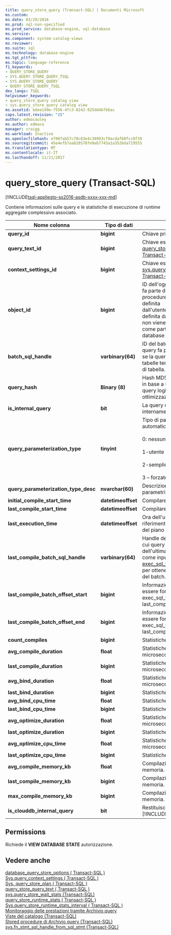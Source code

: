 ```yaml
---
title: query_store_query (Transact-SQL) | Documenti Microsoft
ms.custom: 
ms.date: 03/29/2016
ms.prod: sql-non-specified
ms.prod_service: database-engine, sql-database
ms.service: 
ms.component: system-catalog-views
ms.reviewer: 
ms.suite: sql
ms.technology: database-engine
ms.tgt_pltfrm: 
ms.topic: language-reference
f1_keywords:
- QUERY_STORE_QUERY
- SYS.QUERY_STORE_QUERY_TSQL
- SYS.QUERY_STORE_QUERY
- QUERY_STORE_QUERY_TSQL
dev_langs: TSQL
helpviewer_keywords:
- query_store_query catalog view
- sys.query_store_query catalog view
ms.assetid: bdee149e-7556-4fc3-8242-925dd4b7b6ac
caps.latest.revision: "15"
author: edmacauley
ms.author: edmaca
manager: craigg
ms.workload: Inactive
ms.openlocfilehash: ef06fab57c78c83e4c38993cf0acdaf60fcc0f39
ms.sourcegitcommit: 45e4efb7aa828578fe9eb7743a1a3526da719555
ms.translationtype: MT
ms.contentlocale: it-IT
ms.lasthandoff: 11/21/2017
---
```

# <a name="sysquerystorequery-transact-sql"></a>query_store_query (Transact-SQL)
[!INCLUDE[tsql-appliesto-ss2016-asdb-xxxx-xxx-md](../../includes/tsql-appliesto-ss2016-asdb-xxxx-xxx-md.md)]

  Contiene informazioni sulle query e le statistiche di esecuzione di runtime aggregate complessivo associato.  
  
|Nome colonna|Tipo di dati|Description|  
|-----------------|---------------|-----------------|  
|**query_id**|**bigint**|Chiave primaria.|  
|**query_text_id**|**bigint**|Chiave esterna. Crea un join tra [query_store_query_text &#40; Transact-SQL &#41;](../../relational-databases/system-catalog-views/sys-query-store-query-text-transact-sql.md)|  
|**context_settings_id**|**bigint**|Chiave esterna. Crea un join tra [sys.query_context_settings &#40; Transact-SQL &#41; ](../../relational-databases/system-catalog-views/sys-query-context-settings-transact-sql.md).|  
|**object_id**|**bigint**|ID dell'oggetto di database che fa parte di query (stored procedure, trigger, CLR definita dall'utente/aggregazione definita dall'utente, ecc.). 0 se non viene eseguita la query come parte di un oggetto di database (query ad hoc).|  
|**batch_sql_handle**|**varbinary(64)**|ID del batch di istruzione, la query fa parte di. Popolato solo se la query fa riferimento alle tabelle temporanee o variabili di tabella.|  
|**query_hash**|**Binary (8)**|Hash MD5 della singola query, in base a una struttura della query logica. Include l'hint di ottimizzazione.|  
|**is_internal_query**|**bit**|La query è stata generata internamente.|  
|**query_parameterization_type**|**tinyint**|Tipo di parametrizzazione automatica:<br /><br /> 0: nessuno<br /><br /> 1-utente<br /><br /> 2-semplice<br /><br /> 3 – forzato|  
|**query_parameterization_type_desc**|**nvarchar(60)**|Descrizione per il tipo di parametrizzazione.|  
|**initial_compile_start_time**|**datetimeoffset**|Compilare l'ora di inizio.|  
|**last_compile_start_time**|**datetimeoffset**|Compilare l'ora di inizio.|  
|**last_execution_time**|**datetimeoffset**|Ora dell'ultima esecuzione fa riferimento all'ultima ora di fine del piano di query /.|  
|**last_compile_batch_sql_handle**|**varbinary(64)**|Handle dell'ultimo batch SQL in cui query è stata utilizzata l'ora dell'ultima. Può essere fornito come input per [Sys.dm exec_sql_text &#40; Transact-SQL &#41; ](../../relational-databases/system-dynamic-management-views/sys-dm-exec-sql-text-transact-sql.md) per ottenere il testo completo del batch.|  
|**last_compile_batch_offset_start**|**bigint**|Informazioni che possono essere fornite a Sys.dm exec_sql_text insieme last_compile_batch_sql_handle.|  
|**last_compile_batch_offset_end**|**bigint**|Informazioni che possono essere fornite a Sys.dm exec_sql_text insieme last_compile_batch_sql_handle.|  
|**count_compiles**|**bigint**|Statistiche di compilazione.|  
|**avg_compile_duration**|**float**|Statistiche di compilazione in microsecondi.|  
|**last_compile_duration**|**bigint**|Statistiche di compilazione in microsecondi.|  
|**avg_bind_duration**|**float**|Statistiche di associazione in microsecondi.|  
|**last_bind_duration**|**bigint**|Statistiche di associazione.|  
|**avg_bind_cpu_time**|**float**|Statistiche di associazione.|  
|**last_bind_cpu_time**|**bigint**|Statistiche di associazione.|  
|**avg_optimize_duration**|**float**|Statistiche di ottimizzazione in microsecondi.|  
|**last_optimize_duration**|**bigint**|Statistiche di ottimizzazione.|  
|**avg_optimize_cpu_time**|**float**|Statistiche di ottimizzazione in microsecondi.|  
|**last_optimize_cpu_time**|**bigint**|Statistiche di ottimizzazione.|  
|**avg_compile_memory_kb**|**float**|Compilazione di statistiche di memoria.|  
|**last_compile_memory_kb**|**bigint**|Compilazione di statistiche di memoria.|  
|**max_compile_memory_kb**|**bigint**|Compilazione di statistiche di memoria.|  
|**is_clouddb_internal_query**|**bit**|Restituisce sempre 0 in [!INCLUDE[ssNoVersion](../../includes/ssnoversion-md.md)] locale.|  
  
## <a name="permissions"></a>Permissions  
 Richiede il **VIEW DATABASE STATE** autorizzazione.  
  
## <a name="see-also"></a>Vedere anche  
 [database_query_store_options &#40; Transact-SQL &#41;](../../relational-databases/system-catalog-views/sys-database-query-store-options-transact-sql.md)   
 [Sys.query_context_settings &#40; Transact-SQL &#41;](../../relational-databases/system-catalog-views/sys-query-context-settings-transact-sql.md)   
 [Sys. query_store_plan &#40; Transact-SQL &#41;](../../relational-databases/system-catalog-views/sys-query-store-plan-transact-sql.md)   
 [query_store_query_text &#40; Transact-SQL &#41;](../../relational-databases/system-catalog-views/sys-query-store-query-text-transact-sql.md)   
 [sys.query_store_wait_stats &#40;Transact-SQL&#41;](../../relational-databases/system-catalog-views/sys-query-store-wait-stats-transact-sql.md)  
 [query_store_runtime_stats &#40; Transact-SQL &#41;](../../relational-databases/system-catalog-views/sys-query-store-runtime-stats-transact-sql.md)   
 [Sys.query_store_runtime_stats_interval &#40; Transact-SQL &#41;](../../relational-databases/system-catalog-views/sys-query-store-runtime-stats-interval-transact-sql.md)   
 [Monitoraggio delle prestazioni tramite Archivio query](../../relational-databases/performance/monitoring-performance-by-using-the-query-store.md)   
 [Viste del catalogo &#40;Transact-SQL&#41;](../../relational-databases/system-catalog-views/catalog-views-transact-sql.md)   
 [Stored procedure di Archivio query &#40;Transact-SQL&#41;](../../relational-databases/system-stored-procedures/query-store-stored-procedures-transact-sql.md)   
 [sys.fn_stmt_sql_handle_from_sql_stmt &#40;Transact-SQL&#41;](../../relational-databases/system-functions/sys-fn-stmt-sql-handle-from-sql-stmt-transact-sql.md)  
  
  

